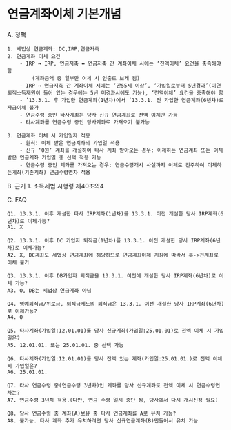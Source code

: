 # 연금계좌이체 기본개념

A. 정책

    1. 세법상 연금계좌: DC,IRP,연금저축
    2. 연금계좌 이체 요건
        - IRP ↔ IRP, 연금저축 ↔ 연금저축 간 계좌이체 시에는 ‘전액이체’ 요건을 충족해야 함
            (계좌금액 중 일부만 이체 시 인출로 보게 됨)
        - IRP ↔ 연금저축 간 계좌이체 시에는 ‘만55세 이상’, ‘가입일로부터 5년경과’(이연퇴직소득재원이 들어 있는 경우에는 5년 미경과시에도 가능), ‘전액이체’ 요건을 충족해야 함
        - ’13.3.1. 후 가입한 연금계좌(1년차)에서 ‘13.3.1. 전 가입한 연금계좌(6년차)로 자금이체 불가
        - 연금수령 중인 타사계좌는 당사 신규 연금계좌로 전액 이체만 가능
        - 타사계좌를 연금수령 중인 당사계좌로 가져오기 불가능

    3. 연금계좌 이체 시 가입일자 적용
        - 원칙: 이체 받은 연금계좌의 가입일 적용
        - 신규 ‘0원’ 계좌를 개설하여 타사 계좌 받아오는 경우: 이체하는 연금계좌 또는 이체 받은 연금계좌 가입일 중 선택 적용 가능
        - 연금수령 중인 계좌를 가져오는 경우: 연금수령개시 사실까지 이체로 간주하여 이체하는계좌(기존계좌) 연금수령연차 적용

B. 근거
    1. 소득세법 시행령 제40조의4
    

C. FAQ

    Q1. 13.3.1. 이후 개설한 타사 IRP계좌(1년차)를 13.3.1. 이전 개설한 당사 IRP계좌(6년차)로 이체가능?
    A1. X

    Q2. 13.3.1. 이후 DC 가입자 퇴직금(1년차)를 13.3.1. 이전 개설한 당사 IRP계좌(6년차)로 이체가능?
    A2. X, DC계좌도 세법상 연금계좌에 해당하므로 연금계좌이체 지침에 따라서 후->전계좌로 이체 불가

    Q3. 13.3.1. 이후 DB가입자 퇴직금을 13.3.1. 이전에 개설한 당사 IRP계좌(6년차)로 이체 가능?
    A3. O, DB는 세법상 연금계좌 아님

    Q4. 명예퇴직금/위로금, 퇴직금제도의 퇴직금은 13.3.1. 이전 개설한 당사 IRP계좌(6년차)로 이체가능?
    A4. O

    Q5. 타사계좌(가입일:12.01.01)를 당사 신규계좌(가입일:25.01.01)로 전액 이체 시 가입일은?
    A5. 12.01.01. 또는 25.01.01. 중 선택 가능

    Q6. 타사계좌(가입일:12.01.01)를 당사 잔액 있는 계좌(가입일:25.01.01.)로 전액 이체 시 가입일은?
    A6. 25.01.01.

    Q7. 타사 연금수령 중(연금수령 3년차)인 계좌를 당사 신규계좌로 전액 이체 시 연금수령연차는?
    A7. 연금수령 3년차 적용.(다만, 연금 수령 일시 중단 됨, 당사에서 다시 개시신청 필요)

    Q8. 당사 연금수령 중 계좌(A)보유 중 타사 연금계좌를 A로 유치 가능?
    A8. 불가능. 타사 계좌 추가 유치하려면 당사 신규연금계좌(B)만들어서 유치 가능
